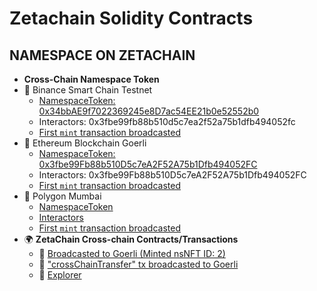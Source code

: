 # Zetachain Solidity Contracts

## NAMESPACE ON ZETACHAIN

- **Cross-Chain Namespace Token**
- 🚀 Binance Smart Chain Testnet
  - [NamespaceToken: 0x34bbAE9f7022369245e8D7ac54EE21b0e52552b0](https://testnet.bscscan.com/address/0x34bbAE9f7022369245e8D7ac54EE21b0e52552b0#code)
  - Interactors: 0x3fbe99fb88b510d5c7ea2f52a75b1dfb494052fc
  - [First `mint` transaction broadcasted](https://testnet.bscscan.com/)
- 🚀 Ethereum Blockchain Goerli
  - [NamespaceToken: 0x3fbe99Fb88b510D5c7eA2F52A75b1Dfb494052FC](https://goerli.etherscan.io/address/0x3fbe99Fb88b510D5c7eA2F52A75b1Dfb494052FC#code)
  - Interactors: 0x3fbe99Fb88b510D5c7eA2F52A75b1Dfb494052FC
  - [First `mint` transaction broadcasted](goerli.etherscan.io/)
- 🚀 Polygon Mumbai
  - [NamespaceToken](https://testnet.bscscan.com/)
  - [Interactors](https://testnet.bscscan.com/)
  - [First `mint` transaction broadcasted](goerli.etherscan.io/)
- 🌍 **ZetaChain Cross-chain Contracts/Transactions**
  - 🌠 [Broadcasted to Goerli (Minted nsNFT ID: 2)](https://explorer.zetachain.com/)
  - 📝 ["crossChainTransfer" tx broadcasted to Goerli](https://explorer.zetachain.com/)
  - 📝 [Explorer](https://explorer.zetachain.com/address/)
